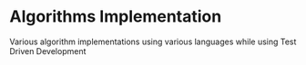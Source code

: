 # Algorithms Implementation
Various algorithm implementations using various languages while using Test Driven Development
